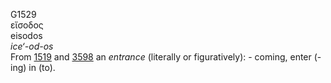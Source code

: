 <body>
  <p>G1529<br>  εἴσοδος  <br> eisodos  <br><i>ice‘-od-os </i><br>From <a href="g1519.htm">1519</a> and <a href="g3598.htm">3598</a>  an <i>entrance</i> (literally or figuratively): - coming, enter (-ing) in (to).<br></p>
 </body>